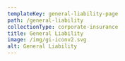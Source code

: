 ```yaml
---
templateKey: general-liability-page
path: /general-liability
collectionType: corporate-insurance
title: General Liability
image: /img/gi-iconv2.svg
alt: General Liability
---
```

